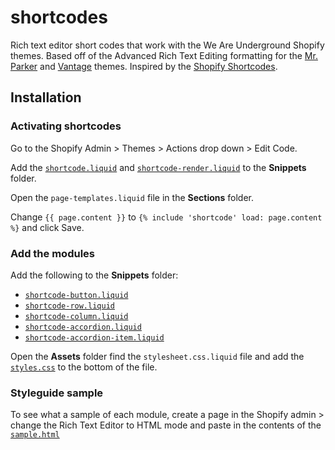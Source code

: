 # shortcodes

Rich text editor short codes that work with the We Are Underground Shopify themes. Based off of the Advanced Rich Text Editing formatting for the [Mr. Parker](https://support.weareunderground.com/article/269-20-mr-parker-theme-advanced-rich-text-editor-formatting) and [Vantage](https://support.weareunderground.com/article/246-20-vantage-theme-advanced-rich-text-editor-formatting) themes. Inspired by the [Shopify Shortcodes](https://github.com/culturekings/shopify-shortcodes).

## Installation

### Activating shortcodes

Go to the Shopify Admin > Themes > Actions drop down > Edit Code.

Add the [`shortcode.liquid`](https://raw.githubusercontent.com/culturekings/shopify-shortcodes/master/shortcode.liquid) and [`shortcode-render.liquid`](https://raw.githubusercontent.com/culturekings/shopify-shortcodes/master/shortcode-render.liquid) to the __Snippets__ folder.

Open the `page-templates.liquid` file in the __Sections__ folder.

Change `{{ page.content }}` to `{% include 'shortcode' load: page.content %}` and click Save.

### Add the modules 

Add the following to the __Snippets__ folder:

- [`shortcode-button.liquid`](./shortcode-button.liquid)
- [`shortcode-row.liquid`](./shortcode-row.liquid)
- [`shortcode-column.liquid`](./shortcode-column.liquid)
- [`shortcode-accordion.liquid`](./shortcode-accordion.liquid)
- [`shortcode-accordion-item.liquid`](./shortcode-accordion-item.liquid)

Open the __Assets__ folder find the `stylesheet.css.liquid` file and add the [`styles.css`](./styles.css) to the bottom of the file.

### Styleguide sample

To see what a sample of each module, create a page in the Shopify admin > change the Rich Text Editor to HTML mode and paste in the contents of the [`sample.html`](./sample.html)
